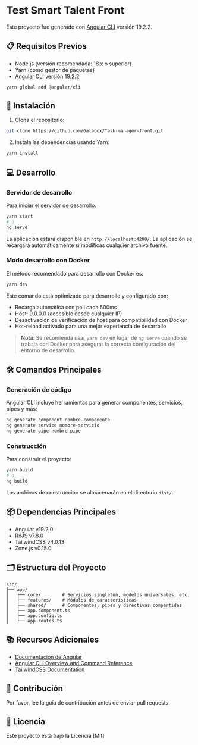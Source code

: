 # Test Smart Talent Front

Este proyecto fue generado con [Angular CLI](https://github.com/angular/angular-cli) versión 19.2.2.

## 📋 Requisitos Previos

- Node.js (versión recomendada: 18.x o superior)
- Yarn (como gestor de paquetes)
- Angular CLI versión 19.2.2
```bash
yarn global add @angular/cli
```

## 🚀 Instalación

1. Clona el repositorio:
```bash
git clone https://github.com/Galaoox/Task-manager-front.git
```

2. Instala las dependencias usando Yarn:
```bash
yarn install
```

## 💻 Desarrollo

### Servidor de desarrollo

Para iniciar el servidor de desarrollo:

```bash
yarn start
# o
ng serve
```

La aplicación estará disponible en `http://localhost:4200/`. La aplicación se recargará automáticamente si modificas cualquier archivo fuente.

### Modo desarrollo con Docker

El método recomendado para desarrollo con Docker es:

```bash
yarn dev
```

Este comando está optimizado para desarrollo y configurado con:
- Recarga automática con poll cada 500ms
- Host: 0.0.0.0 (accesible desde cualquier IP)
- Desactivación de verificación de host para compatibilidad con Docker
- Hot-reload activado para una mejor experiencia de desarrollo

> **Nota**: Se recomienda usar `yarn dev` en lugar de `ng serve` cuando se trabaja con Docker para asegurar la correcta configuración del entorno de desarrollo.

## 🛠️ Comandos Principales

### Generación de código

Angular CLI incluye herramientas para generar componentes, servicios, pipes y más:

```bash
ng generate component nombre-componente
ng generate service nombre-servicio
ng generate pipe nombre-pipe
```

### Construcción

Para construir el proyecto:

```bash
yarn build
# o
ng build
```

Los archivos de construcción se almacenarán en el directorio `dist/`.


## 📦 Dependencias Principales

- Angular v19.2.0
- RxJS v7.8.0
- TailwindCSS v4.0.13
- Zone.js v0.15.0

## 🗂️ Estructura del Proyecto

```
src/
├── app/
│   ├── core/        # Servicios singleton, modelos universales, etc.
│   ├── features/    # Módulos de características
│   ├── shared/      # Componentes, pipes y directivas compartidas
│   ├── app.component.ts
│   ├── app.config.ts
│   └── app.routes.ts
```

## 📚 Recursos Adicionales

- [Documentación de Angular](https://angular.dev)
- [Angular CLI Overview and Command Reference](https://angular.dev/tools/cli)
- [TailwindCSS Documentation](https://tailwindcss.com/docs)

## 🤝 Contribución

Por favor, lee la guía de contribución antes de enviar pull requests.

## 📄 Licencia

Este proyecto está bajo la Licencia [Mit] 
